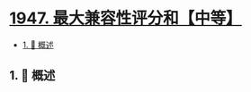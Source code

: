 # [1947. 最大兼容性评分和【中等】](https://github.com/tnotesjs/TNotes.leetcode/tree/main/notes/1947.%20%E6%9C%80%E5%A4%A7%E5%85%BC%E5%AE%B9%E6%80%A7%E8%AF%84%E5%88%86%E5%92%8C%E3%80%90%E4%B8%AD%E7%AD%89%E3%80%91)

<!-- region:toc -->

- [1. 📝 概述](#1--概述)

<!-- endregion:toc -->

## 1. 📝 概述

